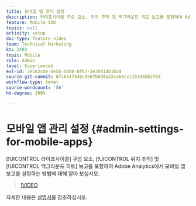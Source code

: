 ```yaml
---
title: 모바일 앱 관리 설정
description: 라이프사이클 구성 요소, 위치 추적 및 백그라운드 히트 보고를 포함하여 Adobe Analytics에서 모바일 앱 보고를 설정하는 방법에 대해 알아 보십시오.
feature: Mobile SDK
topics: null
activity: setup
doc-type: feature video
team: Technical Marketing
kt: 2493
topic: Mobile
role: Admin
level: Experienced
exl-id: 3e582cde-8e5b-4dd0-8f67-2e28414b1b34
source-git-commit: 8fc641743bc9e07b838a22ca64ccc15344d52764
workflow-type: tm+mt
source-wordcount: '56'
ht-degree: 100%

---
```


# 모바일 앱 관리 설정 {#admin-settings-for-mobile-apps}

[!UICONTROL 라이프사이클] 구성 요소, [!UICONTROL 위치 추적] 및 [!UICONTROL 백그라운드 히트] 보고를 포함하여 Adobe Analytics에서 모바일 앱 보고를 설정하는 방법에 대해 알아 보십시오.

>[!VIDEO](https://video.tv.adobe.com/v/25961/?quality=12&learn=on)

자세한 내용은 [설명서](https://experienceleague.adobe.com/docs/mobile-services/using/get-started-ug/gs.html?lang=en)를 참조하십시오.
